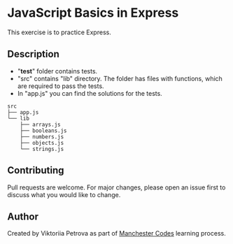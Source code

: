 # JavaScript Basics in Express

This exercise is to practice Express.

## Description

- "__test__" folder contains tests.
- "src" contains "lib" directory. The folder has files with functions, which are required to pass the tests. 
- In "app.js" you can find the solutions for the tests.

```
src
├── app.js
└── lib
    ├── arrays.js
    ├── booleans.js
    ├── numbers.js
    ├── objects.js
    └── strings.js
```

## Contributing

Pull requests are welcome. For major changes, please open an issue first to discuss what you would like to change.

## Author

Created by Viktoriia Petrova as part of <a href="https://www.manchestercodes.com" target="_blank">Manchester Codes</a> learning process.
